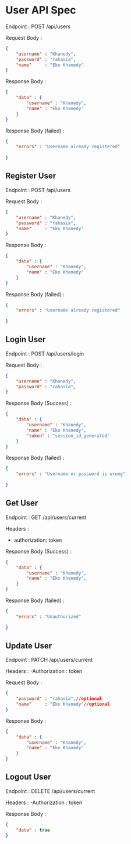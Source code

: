 # User API Spec

Endpoint : POST /api/users

Request Body :
```json
{
    "username" : "Khanedy",
    "password" : "rahasia",
    "name"     : "Eko Khanedy" 
}
```

Response Body  :

```json
{
    "data" : {
        "username" : "Khanedy",
        "name" : "Eko Khanedy"
    }
}

```

Response Body (failed)  :

```json
{
    "errors" : "Username already registered"
    
}

```
## Register User

Endpoint : POST /api/users

Request Body :
```json
{
    "username" : "Khanedy",
    "password" : "rahasia",
    "name"     : "Eko Khanedy" 
}
```

Response Body  :

```json
{
    "data" : {
        "username" : "Khanedy",
        "name" : "Eko Khanedy"
    }
}

```

Response Body (failed)  :

```json
{
    "errors" : "Username already registered"
    
}

```

## Login User

Endpoint : POST /api/users/login

Request Body :
```json
{
    "username" : "Khanedy",
    "password" : "rahasia",
}
```

Response Body (Success) :

```json
{
    "data" : {
        "username" : "Khanedy",
        "name" : "Eko Khanedy",
        "token" : "session_id_generated"
    }
}

```

Response Body (failed)  :

```json
{
    "errors" : "Username or password is wrong"
    
}

```

## Get User

Endpoint : GET /api/users/current

Headers :
- authorization: token

Response Body (Success) :

```json
{
    "data" : {
        "username" : "Khanedy",
        "name" : "Eko Khanedy",
    }
}

```

Response Body (failed)  :

```json
{
    "errors" : "Unauthorized"
    
}

```

## Update User

Endpoint : PATCH /api/users/current

Headers :
-Authorization : token

Request Body :
```json
{
    "password" : "rahasia",//optional
    "name"     : "Eko Khanedy"//optional 
}
```

Response Body  :

```json
{
    "data" : {
        "username" : "Khanedy",
        "name" : "Eko Khanedy"
    }
}

```


## Logout User

Endpoint : DELETE /api/users/current

Headers :
-Authorization : token

Response Body  :

```json
{
    "data" : true
}

```